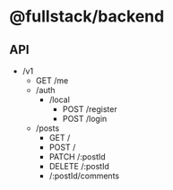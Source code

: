 # @fullstack/backend

## API

- /v1
  - GET /me
  - /auth
    - /local
      - POST /register
      - POST /login
  - /posts
    - GET /
    - POST /
    - PATCH /:postId
    - DELETE /:postId
    - /:postId/comments
